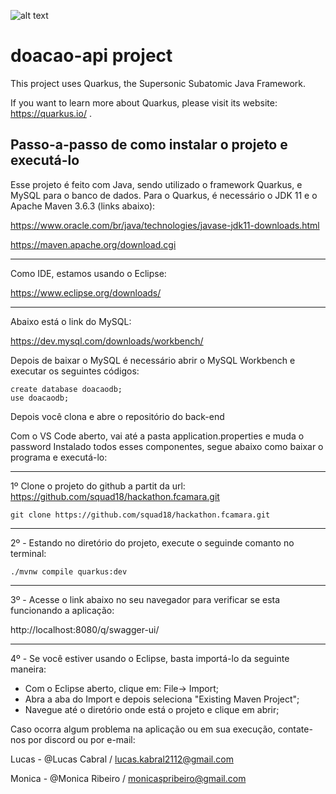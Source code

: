 ![alt text](https://i.postimg.cc/LXjTgrMH/Squad18-1.jpg)

# doacao-api project

This project uses Quarkus, the Supersonic Subatomic Java Framework.

If you want to learn more about Quarkus, please visit its website: https://quarkus.io/ .



## Passo-a-passo de como instalar o projeto e executá-lo

Esse projeto é feito com Java, sendo utilizado o framework Quarkus, e MySQL para o banco de dados.
Para o Quarkus, é necessário o JDK 11 e o Apache Maven 3.6.3 (links abaixo):

https://www.oracle.com/br/java/technologies/javase-jdk11-downloads.html

https://maven.apache.org/download.cgi


*****
Como IDE, estamos usando o Eclipse:

https://www.eclipse.org/downloads/

*****
Abaixo está o link do MySQL:

https://dev.mysql.com/downloads/workbench/


Depois de baixar o MySQL é necessário abrir o MySQL Workbench e executar os seguintes códigos:

```shell script
create database doacaodb;
use doacaodb;
```

Depois você clona e abre o repositório do back-end

Com o VS Code aberto, vai até a pasta application.properties e muda o password
Instalado todos esses componentes, segue abaixo como baixar o programa e executá-lo:



*****
1º Clone o projeto do github a partit da url: https://github.com/squad18/hackathon.fcamara.git 

```shell script
git clone https://github.com/squad18/hackathon.fcamara.git
```


*****
2º - Estando no diretório do projeto, execute o seguinde comanto no terminal:

```shell script
./mvnw compile quarkus:dev
```



*****
3º - Acesse o link abaixo no seu navegador para verificar se esta funcionando a aplicação:

http://localhost:8080/q/swagger-ui/




*****
4º - Se você estiver usando o Eclipse, basta importá-lo da seguinte maneira:

- Com o Eclipse aberto, clique em: File-> Import;
- Abra   a aba do Import e depois seleciona "Existing Maven Project";
- Navegue até o diretório onde está o projeto e clique em abrir;



Caso ocorra algum problema na aplicação ou em sua execução, contate-nos por discord ou por e-mail:

Lucas - @Lucas Cabral / lucas.kabral2112@gmail.com

Monica - @Monica Ribeiro / monicaspribeiro@gmail.com

